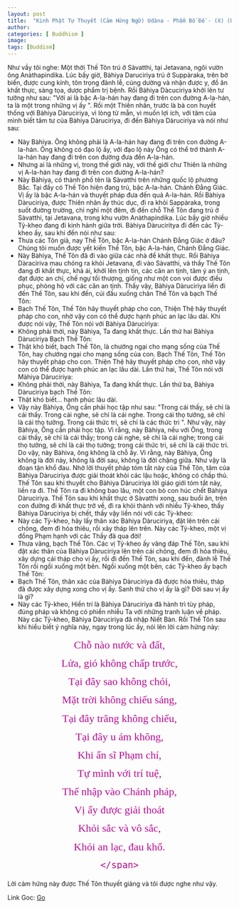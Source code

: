 ```yaml
---
layout: post
title:  "Kinh Phật Tự Thuyết (Cảm Hứng Ngữ) Udàna - Phẩm Bồ Ðề - (X) (Ud6)"
author: 
categories: [ Buddhism ]
image: 
tags: [Buddism]
---
```


Như vầy tôi nghe:
Một thời Thế Tôn trú ở Sàvatthi, tại Jetavana, ngôi vườn ông Anàthapindika. Lúc bấy giờ, Bàhiya Daruciriya trú ở Suppàraka, trên bờ biển, được cung kính, tôn trọng đảnh lễ, cúng dường và nhận được y, đồ ăn khất thực, sàng tọa, dược phẩm trị bệnh. Rồi Bàhiya Dàcuciriya khởi lên tư tưởng như sau: "Với ai là bậc A-la-hán hay đang đi trên con đường A-la-hán, ta là một trong những vị ấy ". Rồi một Thiên nhân, trước là bà con huyết thống với Bàhiya Dàruciriya, vì lòng từ mẫn, vì muốn lợi ích, với tâm của mình biết tâm tư của Bàhiya Dàruciriya, đi đến Bàhiya Dàruciriya và nói như sau:
- Này Bàhiya. Ông không phải là A-la-hán hay đang đi trên con đường A-la-hán. Ông không có đạo lộ ấy, với đạo lộ này Ông có thể trở thành A-la-hán hay đang đi trên con đường đưa đến A-la-hán.
- Nhưng ai là những vị, trong thế giới này, với thế giới chư Thiên là những vị A-la-hán hay đang đi trên con đường A-la-hán?
- Này Bàhiya, có thành phố tên là Sàvatthi trên những quốc lộ phương Bắc. Tại đấy có Thế Tôn hiện đang trú, bậc A-la-hán. Chánh Ðẳng Giác. Vị ấy là bậc A-la-hán và thuyết pháp đưa đến quả A-la-hán.
Rồi Bàhiya Dàruciriya, được Thiên nhân ấy thúc dục, đi ra khỏi Sappàraka, trong suốt đường trường, chỉ nghỉ một đêm, đi đến chỗ Thế Tôn đang trú ở Sàvatthi, tại Jetavana, trong khu vườn Anàthapindika. Lúc bấy giờ nhiều Tỷ-kheo đang đi kinh hành giữa trời. Bàhiya Dàruciritya đi đến các Tỳ-kheo ấy, sau khi đến nói như sau:
- Thưa các Tôn giả, nay Thế Tôn, bậc A-la-hán Chánh Ðẳng Giác ở đâu? Chúng tôi muốn được yết kiến Thế Tôn, bậc A-la-hán, Chánh Ðẳng Giác.
- Này Bàhiya, Thế Tôn đã đi vào giữa các nhà để khất thực.
Rồi Bàhiya Dàraciriva mau chóng ra khỏi Jetavana, đi vào Sàvatthi, và thấy Thế Tôn đang đi khất thực, khả ái, khởi lên tịnh tin, các căn an tịnh, tâm ý an tịnh, đạt được an chỉ, chế ngự tối thượng, giống như một con voi được điều phục, phòng hộ với các căn an tịnh. Thấy vậy, Bàhiya Dàruciriya liền đi đến Thế Tôn, sau khi đến, cúi đầu xuống chân Thế Tôn và bạch Thế Tôn:
- Bạch Thế Tôn, Thế Tôn hãy thuyết pháp cho con, Thiện Thệ hãy thuyết pháp cho con, nhờ vậy con có thể được hạnh phúc an lạc lâu dài.
Khi được nói vậy, Thế Tôn nói với Bàhiya Dàruciriya:
- Không phải thời, này Bàhiya, Ta đang khất thực.
Lần thứ hai Bàhiya Dàruciriya Bạch Thế Tôn:
- Thật khó biết, bạch Thế Tôn, là chướng ngại cho mạng sống của Thế Tôn, hay chướng ngại cho mạng sống của con. Bạch Thế Tôn, Thế Tôn hãy thuyết pháp cho con. Thiện Thệ hãy thuyết pháp cho con, nhờ vậy con có thể được hạnh phúc an lạc lâu dài.
Lần thứ hai, Thế Tôn nói với Màhiya Dàruciriya:
- Không phải thời, này Bàhiya, Ta đang khất thực.
Lần thứ ba, Bàhiya Dàruciriya bạch Thế Tôn:
- Thật khó biết... hạnh phúc lâu dài.
- Vậy này Bàhiya, Ông cần phải học tập như sau: "Trong cái thấy, sẽ chỉ là cái thấy. Trong cái nghe, sẽ chỉ là cái nghe. Trong cái thọ tưởng, sẽ chỉ là cái thọ tưởng. Trong cái thức tri, sẽ chỉ là các thức tri ". Như vậy, này Bàhiya, Ông cần phải học tập. Vì rằng, này Bàhiya, nếu với Ông, trong cái thấy, sẽ chỉ là cái thấy; trong cái nghe, sẽ chỉ là cái nghe; trong cái thọ tưởng, sẽ chỉ là cái thọ tưởng; trong cái thức tri, sẽ chỉ là cái thức tri. Do vậy, này Bàhiva, ông không là chỗ ấy. Vì rằng, này Bàhiya, Ông không là đời này, không là đời sau, không là đời chặng giữa. Như vậy là đoạn tận khổ đau.
Nhờ lời thuyết pháp tóm tắt này của Thế Tôn, tâm của Bàhiya Dàruciriya được giải thoát khỏi các lậu hoặc, không có chấp thủ. Thế Tôn sau khi thuyết cho Bàhiya Dàruciriya lời giáo giới tóm tắt này, liền ra đi. Thế Tôn ra đi không bao lâu, một con bò con húc chết Bàhiya Dàruciriya. Thế Tôn sau khi khất thực ở Sàvatthi xong, sau buổi ăn, trên con đường đi khất thực trở về, đi ra khỏi thành với nhiều Tỷ-kheo, thấy Bàhiya Dàruciriya bị chết, thấy vậy liền nói với các Tỳ-kheo:
- Này các Tỳ-kheo, hãy lấy thân xác Bàhiya Dàruciriya, đặt lên trên cái chõng, đem đi hỏa thiêu, rồi xây tháp lên trên. Này các Tỷ-kheo, một vị đồng Phạm hạnh với các Thầy đã qua đời!
- Thưa vâng, bạch Thế Tôn.
Các vị Tỷ-kheo ấy vâng đáp Thế Tôn, sau khi đặt xác thân của Bàhiya Dàruciriya lên trên cái chõng, đem đi hỏa thiêu, xây dựng cái tháp cho vị ấy, rồi đi đến Thế Tôn, sau khi đến, đảnh lễ Thế Tôn rồi ngồi xuống một bên. Ngồi xuống một bên, các Tỷ-kheo ấy bạch Thế Tôn:
- Bạch Thế Tôn, thân xác của Bàhiya Dàruciriya đã được hỏa thiêu, tháp đã được xây dựng xong cho vị ấy. Sanh thứ cho vị ấy là gì? Ðời sau vị ấy là gì?
- Này các Tỷ-kheo, Hiền trí là Bàhiya Dàruciriya đã hành trì tùy pháp, đúng pháp và không có phiền nhiễu Ta với những tranh luận về pháp. Này các Tỷ-kheo, Bàhiya Dàruciriya đã nhập Niết Bàn.
Rồi Thế Tôn sau khi hiểu biết ý nghĩa này, ngay trong lúc ấy, nói lên lời cảm hứng này:

<div style="text-align:center">
    <span style="color:rgb(184, 13, 147); font-family: Cambria, Georgia, serif; font-size: 24px; font-style: normal; font-variant: normal; font-weight: 400; line-height: 17.1429px;">
        <p>Chỗ nào nước và đất,</p> 
        <p>Lửa, gió không chấp trước,</p> 
        <p>Tại đây sao không chói,</p> 
        <p>Mặt trời không chiếu sáng,</p> 
        <p>Tại đây trăng không chiếu,</p>
        <p>Tại đây u ám không, </p>
        <p>Khi ẩn sĩ Phạm chí, </p>
        <p>Tự mình với trí tuệ, </p>
        <p>Thể nhập vào Chánh pháp, </p>
        <p>Vị ấy được giải thoát </p>
        <p>Khỏi sắc và vô sắc, </p>
        <p>Khỏi an lạc, đau khổ. </p>

    </span>
</div>

Lời cảm hứng này được Thế Tôn thuyết giảng và tôi được nghe như vậy.

Link Goc: [Go](https://www.budsas.org/uni/u-kinh-tieubo1/tb13-ptt1.htm)
